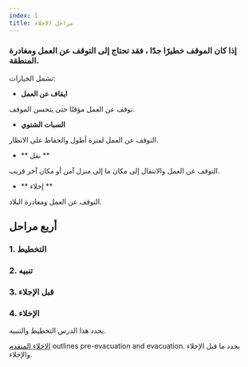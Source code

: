 ```yaml
---
index: 1
title: مراحل الاخلاء
---
```

### إذا كان الموقف خطيرًا جدًا ، فقد تحتاج إلى التوقف عن العمل ومغادرة المنطقة.

تشمل الخيارات:

*   **ايقاف عن العمل**

توقف عن العمل مؤقتًا حتى يتحسن الموقف.

*   **السبات الشتوي**

التوقف عن العمل لفترة أطول والحفاظ على الانظار.

*   ** نقل **

التوقف عن العمل والانتقال إلى مكان ما إلى منزل آمن أو مكان آخر قريب.

*   ** إخلاء **

التوقف عن العمل ومغادرة البلاد.

## أربع مراحل

### 1. التخطيط

### 2. تنبيه

### 3. قبل الإجلاء

### 4. الإخلاء

يحدد هذا الدرس التخطيط والتنبيه.

[الإخلاء المتقدم](umbrella://incident-response/evacuation/advanced) outlines pre-evacuation and evacuation. يحدد ما قبل الإخلاء والإخلاء.